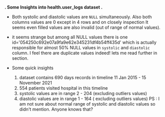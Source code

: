 **. Some Insights into health.user_logs dataset .**

- Both systolic and diastolic values are `NULL` simultaneously. Also both columns values are 0 except in 4 rows and on closely inspection It seems even filled values are also  invalid (out of range of normal values).

- it seems strange but among all NULL values there is one id='054250c692e07a9fa9e62e345231df4b54ff435d' which is actually responsible for almost 50% NULL values in `systolic` and `diastolic` column. I feel there are duplicate values indeed! lets me read further in section. 

- Some quick insights 
    1. dataset contains 690 days records in timeline 11 Jan 2015  - 15 November 2021 
    2. 554 patients visited hospital in this timeline 
    3. systolic values are in range 2 - 204 (excluding outliers values) 
    4. diastolic values are in range 1 - 164 ( excluding outliers values)
    PS : I am not sure about normal range of systolic and diastolic values so didn't mention. Anyone knows that? 

